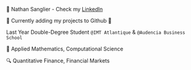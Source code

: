 :wave: Nathan Sanglier - Check my <a href="www.linkedin.com/in/nathan-sglr">LinkedIn</a>

:construction_worker: Currently adding my projects to Github :construction_worker:

Last Year Double-Degree Student <code>@IMT Atlantique</code> & <code>@Audencia Business School</code>

:blue_book: Applied Mathematics, Computational Science

:mag: Quantitative Finance, Financial Markets
